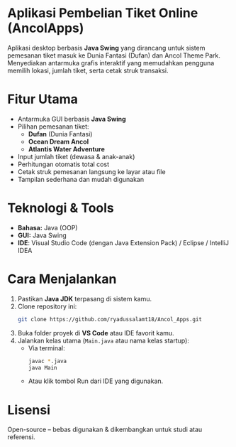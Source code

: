 # Aplikasi Pembelian Tiket Online (AncolApps)
Aplikasi desktop berbasis **Java Swing** yang dirancang untuk sistem pemesanan tiket masuk ke Dunia Fantasi (Dufan) dan Ancol Theme Park. Menyediakan antarmuka grafis interaktif yang memudahkan pengguna memilih lokasi, jumlah tiket, serta cetak struk transaksi.

# Fitur Utama
- Antarmuka GUI berbasis **Java Swing**
- Pilihan pemesanan tiket:
  - **Dufan** (Dunia Fantasi)
  - **Ocean Dream Ancol**
  - **Atlantis Water Adventure**
- Input jumlah tiket (dewasa & anak-anak)
- Perhitungan otomatis total cost
- Cetak struk pemesanan langsung ke layar atau file
- Tampilan sederhana dan mudah digunakan
# Teknologi & Tools
- **Bahasa:** Java (OOP)
- **GUI:** Java Swing
- **IDE**: Visual Studio Code (dengan Java Extension Pack) / Eclipse / IntelliJ IDEA
# Cara Menjalankan
1. Pastikan **Java JDK** terpasang di sistem kamu.
2. Clone repository ini:
   ```bash
   git clone https://github.com/ryadussalamt18/Ancol_Apps.git
3. Buka folder proyek di **VS Code** atau IDE favorit kamu.
4. Jalankan kelas utama (`Main.java` atau nama kelas startup):
   * Via terminal:
     ```bash
     javac *.java
     java Main
     ```
   * Atau klik tombol Run dari IDE yang digunakan.

# Lisensi

Open-source – bebas digunakan & dikembangkan untuk studi atau referensi.
